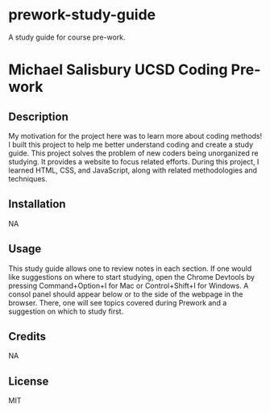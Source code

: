 # prework-study-guide
A study guide for course pre-work.

# Michael Salisbury UCSD Coding Pre-work

## Description


My motivation for the project here was to learn more about coding methods! 
I built this project to help me better understand coding and create a study guide.
This project solves the problem of new coders being unorganized re studying. It provides a website to focus related efforts. During this project, I learned HTML, CSS, and JavaScript, along with related methodologies and techniques. 

## Installation

NA

## Usage

This study guide allows one to review notes in each section. If one would like suggestions on where to start studying, open the Chrome Devtools by pressing Command+Option+I for Mac or Control+Shift+I for Windows. A consol panel should appear below or to the side of the webpage in the browser. There, one will see topics covered during Prework and a suggestion on which to study first. 

## Credits

NA

## License

MIT